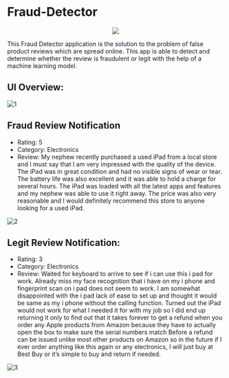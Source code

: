 # Fraud-Detector
 <p align="center">
  <img src="https://github.com/Tekn-drive/Fraud-Detector/assets/89509753/076ef16a-c2d6-437a-9627-7eb4a0a0badc">
</p>

This Fraud Detector application is the solution to the problem of false product reviews which are spread online. This app is able to detect and determine whether the review is fraudulent or legit with the help of a machine learning model.

## UI Overview:
![1](https://github.com/Tekn-drive/Fraud-Detector/assets/89509753/9fe755e7-8fed-4c8d-a286-ebeec7d0015a)

## Fraud Review Notification
- Rating: 5
- Category: Electronics
- Review: My nephew recently purchased a used iPad from a local store and I must say that I am very impressed with the quality of the device. The iPad was in great condition and had no visible signs of wear or tear. The battery life was also excellent and it was able to hold a charge for several hours. The iPad was loaded with all the latest apps and features and my nephew was able to use it right away. The price was also very reasonable and I would definitely recommend this store to anyone looking for a used iPad.

![2](https://github.com/Tekn-drive/Fraud-Detector/assets/89509753/53ce770f-a507-4439-a7de-ef4fb5224de9)

## Legit Review Notification:
- Rating: 3
- Category: Electronics
- Review: Waited for keyboard to arrive to see if i can use this i pad for work. Already miss my face recognition that i have on my i phone and fingerprint scan on i pad does not seem to work. I am somewhat disappointed with the i pad lack of ease to set up and thought it would be same as my i phone without the calling function. Turned out the iPad would not work for what I needed it for with my job so I did end up returning it only to find out that it takes forever to get a refund when you order any Apple products from Amazon because they have to actually open the box to make sure the serial numbers match Before a refund can be issued unlike most other products on Amazon so in the future if I ever order anything like this again or any electronics, I will just buy at Best Buy or it’s simple to buy and return if needed.

![3](https://github.com/Tekn-drive/Fraud-Detector/assets/89509753/2b31f996-bb2d-4f6d-96ad-a6f36ef22ea2)
